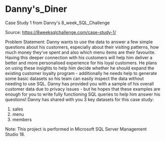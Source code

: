 # Danny's_Diner
Case Study 1 from Danny's 8_week_SQL_Challenge

Source: https://8weeksqlchallenge.com/case-study-1/

Problem Statement:
Danny wants to use the data to answer a few simple questions about his customers, especially about their visiting patterns, how much money they’ve spent and also which menu items are their favourite. Having this deeper connection with his customers will help him deliver a better and more personalised experience for his loyal customers. He plans on using these insights to help him decide whether he should expand the existing customer loyalty program - additionally he needs help to generate some basic datasets so his team can easily inspect the data without needing to use SQL. Danny has provided you with a sample of his overall customer data due to privacy issues - but he hopes that these examples are enough for you to write fully functioning SQL queries to help him answer his questions!
Danny has shared with you 3 key datasets for this case study:

1) sales
2) menu
3) members


Note: This project is performed in Microsoft SQL Server Management Studio 18.
